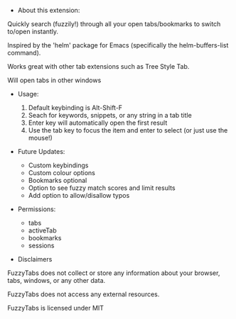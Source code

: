 * About this extension:

Quickly search (fuzzily!) through all your open tabs/bookmarks to switch to/open instantly.

Inspired by the 'helm' package for Emacs (specifically the helm-buffers-list command).

Works great with other tab extensions such as Tree Style Tab.

Will open tabs in other windows

* Usage:

  1. Default keybinding is Alt-Shift-F
  2. Seach for keywords, snippets, or any string in a tab title
  3. Enter key will automatically open the first result
  4. Use the tab key to focus the item and enter to select (or just use the mouse!)

* Future Updates:

  - Custom keybindings
  - Custom colour options
  - Bookmarks optional
  - Option to see fuzzy match scores and limit results
  - Add option to allow/disallow typos

* Permissions:
  - tabs
  - activeTab
  - bookmarks
  - sessions

* Disclaimers

FuzzyTabs does not collect or store any information about your browser, tabs, windows, or any other data.

FuzzyTabs does not access any external resources.

FuzzyTabs is licensed under MIT
